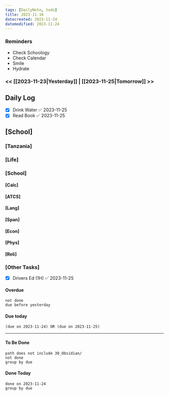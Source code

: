 ```yaml
---
tags: [DailyNote, todo]
title: 2023-11-16
datecreated: 2023-11-24
datemodified: 2023-11-24
---
```


### Reminders
- Check Schoology
- Check Calendar
- Smile
- Hydrate

### << [[2023-11-23|Yesterday]] | [[2023-11-25|Tomorrow]] >>

## Daily Log

- [x] Drink Water ✅ 2023-11-25
- [x] Read Book ✅ 2023-11-25

## [School]

### [Tanzania]

### [Life]

### [School]

#### [Calc]

#### [ATCS]

#### [Lang]

#### [Span]

#### [Econ]

#### [Phys]

#### [Reli]


### [Other Tasks]

- [x] Drivers Ed (1H) ✅ 2023-11-25

#### Overdue
```tasks
not done
due before yesterday
```
#### Due today

```tasks
(due on 2023-11-24) OR (due on 2023-11-25) 

```
---
#### To Be Done

```tasks
path does not include 30_Obsidian/
not done
group by due
```

#### Done Today

```tasks
done on 2023-11-24
group by due
```